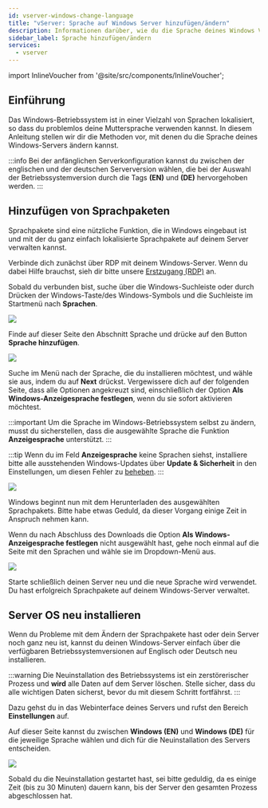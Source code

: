 ```yaml
---
id: vserver-windows-change-language
title: "vServer: Sprache auf Windows Server hinzufügen/ändern"
description: Informationen darüber, wie du die Sprache deines Windows VPS von ZAP-Hosting ändern kannst und wie du Sprachen hinzufügst - ZAP-Hosting.com Dokumentation
sidebar_label: Sprache hinzufügen/ändern
services:
  - vserver
---
```


import InlineVoucher from '@site/src/components/InlineVoucher';

## Einführung

Das Windows-Betriebssystem ist in einer Vielzahl von Sprachen lokalisiert, so dass du problemlos deine Muttersprache verwenden kannst. In diesem Anleitung stellen wir dir die Methoden vor, mit denen du die Sprache deines Windows-Servers ändern kannst.

:::info
Bei der anfänglichen Serverkonfiguration kannst du zwischen der englischen und der deutschen Serverversion wählen, die bei der Auswahl der Betriebssystemversion durch die Tags **(EN)** und **(DE)** hervorgehoben werden.
:::

<InlineVoucher />

## Hinzufügen von Sprachpaketen

Sprachpakete sind eine nützliche Funktion, die in Windows eingebaut ist und mit der du ganz einfach lokalisierte Sprachpakete auf deinem Server verwalten kannst.

Verbinde dich zunächst über RDP mit deinem Windows-Server. Wenn du dabei Hilfe brauchst, sieh dir bitte unsere [Erstzugang (RDP)](vserver-windows-userdp.md) an.

Sobald du verbunden bist, suche über die Windows-Suchleiste oder durch Drücken der Windows-Taste/des Windows-Symbols und die Suchleiste im Startmenü nach **Sprachen**.

![](https://screensaver01.zap-hosting.com/index.php/s/Rf4inxAES3tBH8E/preview)

Finde auf dieser Seite den Abschnitt Sprache und drücke auf den Button **Sprache hinzufügen**. 

![](https://screensaver01.zap-hosting.com/index.php/s/mbKyb4FiNZnYtDj/preview)

Suche im Menü nach der Sprache, die du installieren möchtest, und wähle sie aus, indem du auf **Next** drückst. Vergewissere dich auf der folgenden Seite, dass alle Optionen angekreuzt sind, einschließlich der Option **Als Windows-Anzeigesprache festlegen**, wenn du sie sofort aktivieren möchtest.

:::important
Um die Sprache im Windows-Betriebssystem selbst zu ändern, musst du sicherstellen, dass die ausgewählte Sprache die Funktion **Anzeigesprache** unterstützt.
:::

:::tip
Wenn du im Feld **Anzeigesprache** keine Sprachen siehst, installiere bitte alle ausstehenden Windows-Updates über **Update & Sicherheit** in den Einstellungen, um diesen Fehler zu [beheben](https://learn.microsoft.com/en-us/troubleshoot/windows-server/shell-experience/cannot-configure-language-pack-windows-server-desktop-experience).
:::

![](https://screensaver01.zap-hosting.com/index.php/s/gdAjwb3Q4ofmsAr/preview)

Windows beginnt nun mit dem Herunterladen des ausgewählten Sprachpakets. Bitte habe etwas Geduld, da dieser Vorgang einige Zeit in Anspruch nehmen kann.

Wenn du nach Abschluss des Downloads die Option **Als Windows-Anzeigesprache festlegen** nicht ausgewählt hast, gehe noch einmal auf die Seite mit den Sprachen und wähle sie im Dropdown-Menü aus.

![](https://screensaver01.zap-hosting.com/index.php/s/5ggZyjBmENEzCgS/preview)

Starte schließlich deinen Server neu und die neue Sprache wird verwendet. Du hast erfolgreich Sprachpakete auf deinem Windows-Server verwaltet.

## Server OS neu installieren

Wenn du Probleme mit dem Ändern der Sprachpakete hast oder dein Server noch ganz neu ist, kannst du deinen Windows-Server einfach über die verfügbaren Betriebssystemversionen auf Englisch oder Deutsch neu installieren.

:::warning
Die Neuinstallation des Betriebssystems ist ein zerstörerischer Prozess und **wird** alle Daten auf dem Server löschen. Stelle sicher, dass du alle wichtigen Daten sicherst, bevor du mit diesem Schritt fortfährst.
:::

Dazu gehst du in das Webinterface deines Servers und rufst den Bereich **Einstellungen** auf.

Auf dieser Seite kannst du zwischen **Windows (EN)** und **Windows (DE)** für die jeweilige Sprache wählen und dich für die Neuinstallation des Servers entscheiden.

![](https://screensaver01.zap-hosting.com/index.php/s/9b6njXx3PMdCG6s/preview)

Sobald du die Neuinstallation gestartet hast, sei bitte geduldig, da es einige Zeit (bis zu 30 Minuten) dauern kann, bis der Server den gesamten Prozess abgeschlossen hat.